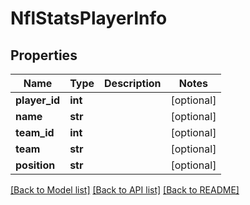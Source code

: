 # NflStatsPlayerInfo

## Properties
Name | Type | Description | Notes
------------ | ------------- | ------------- | -------------
**player_id** | **int** |  | [optional] 
**name** | **str** |  | [optional] 
**team_id** | **int** |  | [optional] 
**team** | **str** |  | [optional] 
**position** | **str** |  | [optional] 

[[Back to Model list]](../README.md#documentation-for-models) [[Back to API list]](../README.md#documentation-for-api-endpoints) [[Back to README]](../README.md)

